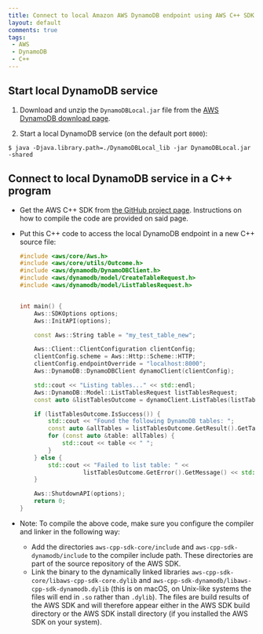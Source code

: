 ```yaml
---
title: Connect to local Amazon AWS DynamoDB endpoint using AWS C++ SDK
layout: default
comments: true
tags:
 - AWS
 - DynamoDB
 - C++
---
```


Start local DynamoDB service
----------------------------
1. Download and unzip the `DynamoDBLocal.jar` file from the [AWS DynamoDB download page](https://docs.aws.amazon.com/amazondynamodb/latest/developerguide/DynamoDBLocal.html#DynamoDBLocal.DownloadingAndRunning).

1. Start a local DynamoDB service (on the default port `8000`):
```shell
$ java -Djava.library.path=./DynamoDBLocal_lib -jar DynamoDBLocal.jar -shared
```

Connect to local DynamoDB service in a C++ program
--------------------------------------------------

* Get the AWS C++ SDK from [the GitHub project page](https://github.com/aws/aws-sdk-cpp). Instructions on how to compile the code are provided on said page.

* Put this C++ code to access the local DynamoDB endpoint in a new C++ source file:

    ```c++
    #include <aws/core/Aws.h>
    #include <aws/core/utils/Outcome.h>
    #include <aws/dynamodb/DynamoDBClient.h>
    #include <aws/dynamodb/model/CreateTableRequest.h>
    #include <aws/dynamodb/model/ListTablesRequest.h>


    int main() {
        Aws::SDKOptions options;
        Aws::InitAPI(options);

        const Aws::String table = "my_test_table_new";

        Aws::Client::ClientConfiguration clientConfig;
        clientConfig.scheme = Aws::Http::Scheme::HTTP;
        clientConfig.endpointOverride = "localhost:8000";
        Aws::DynamoDB::DynamoDBClient dynamoClient(clientConfig);

        std::cout << "Listing tables..." << std::endl;
        Aws::DynamoDB::Model::ListTablesRequest listTablesRequest;
        const auto &listTablesOutcome = dynamoClient.ListTables(listTablesRequest);

        if (listTablesOutcome.IsSuccess()) {
            std::cout << "Found the following DynamoDB tables: ";
            const auto &allTables = listTablesOutcome.GetResult().GetTableNames();
            for (const auto &table: allTables) {
                std::cout << table << " ";
            }
        } else {
            std::cout << "Failed to list table: " <<
                      listTablesOutcome.GetError().GetMessage() << std::endl;
        }

        Aws::ShutdownAPI(options);
        return 0;
    }
    ```

* Note: To compile the above code, make sure you configure the compiler and linker in the following way:
  * Add the directories `aws-cpp-sdk-core/include` and `aws-cpp-sdk-dynamodb/include` to the compiler include path. These directories are part of the source repository of the AWS SDK.
  * Link the binary to the dynamically linked libraries `aws-cpp-sdk-core/libaws-cpp-sdk-core.dylib` and `aws-cpp-sdk-dynamodb/libaws-cpp-sdk-dynamodb.dylib`  (this is on macOS, on Unix-like systems the files will end in `.so` rather than `.dylib`). The files are build results of the AWS SDK and will therefore appear either in the AWS SDK build directory or the AWS SDK install directory (if you installed the AWS SDK on your system).
